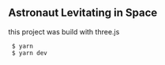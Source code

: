 ## Astronaut Levitating in Space

this project was build with three.js

```
 $ yarn 
 $ yarn dev
```

